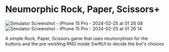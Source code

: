 # Neumorphic Rock, Paper, Scissors+

![Simulator Screenshot - iPhone 15 Pro - 2024-02-25 at 01 26 08](https://github.com/bradenross/RockPaperScissors/assets/47489607/139bbd94-7710-4bda-8861-71cdbbbfc8f9) ![Simulator Screenshot - iPhone 15 Pro - 2024-02-25 at 01 26 14](https://github.com/bradenross/RockPaperScissors/assets/47489607/1082642b-1d15-4343-a142-ce26bfca791e)

A simple Rock, Paper, Scissors game that uses neumorphism for the buttons and the pre-exisiting RNG inside SwiftUI to decide the bot's choices
